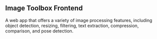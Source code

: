 ## Image Toolbox Frontend

A web app that offers a variety of image processing features, including object detection, resizing, filtering, text extraction, compression, comparison, and pose detection.

